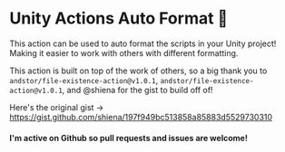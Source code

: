 # Unity Actions Auto Format 🔎

This action can be used to auto format the scripts in your Unity project! Making it easier to work with others with different formatting.

This action is built on top of the work of others, so a big thank you to `andstor/file-existence-action@v1.0.1`, `andstor/file-existence-action@v1.0.1`, and @shiena for the gist to build off of!

Here's the original gist → https://gist.github.com/shiena/197f949bc513858a85883d5529730310

#### I'm active on Github so pull requests and issues are welcome! 
